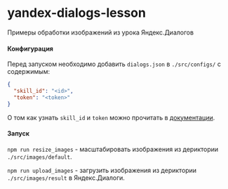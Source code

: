 # yandex-dialogs-lesson
Примеры обработки изображений из урока Яндекс.Диалогов

#### Конфигурация
Перед запуском необходимо добавить `dialogs.json` в `./src/configs/` с содержимым:
```json
{
  "skill_id": "<id>",
  "token": "<token>"
}
```

О том как узнать `skill_id` и `token` можно прочитать в [документации](https://tech.yandex.ru/dialogs/alice/doc/resource-upload-docpage/).

#### Запуск
`npm run resize_images` - масштабировать изображения из дериктории `./src/images/default`.

`npm run upload_images` - загрузить изображения из дериктории `./src/images/result` в Яндекс.Диалоги.
